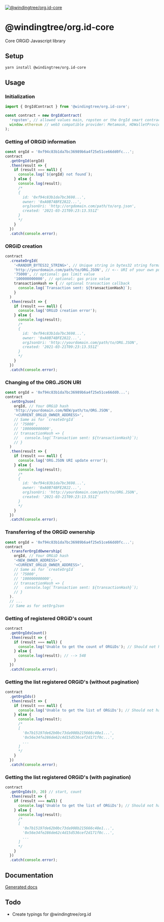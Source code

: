 [![@windingtree/org.id-core](https://img.shields.io/npm/v/@windingtree/org.id-core.svg)](https://www.npmjs.com/package/@windingtree/org.id-core)
# @windingtree/org.id-core
Core ORGiD Javascript library

## Setup

```bash
yarn install @windingtree/org.id-core
```

## Usage

### Initialization

```javascript
import { OrgIdContract } from '@windingtree/org.id-core';

const contract = new OrgIdContract(
  'ropsten', // allowed values main, ropsten or the OrgId smart contract address
  window.ethereum // web3 compatible provider: Metamask, HDWalletProvider or HTTP/WS/WSS node URI
);
```

### Getting of ORGiD information


```javascript
const orgId = '0xf94c83b1da7bc36989b6a4f25e51ce66dd0fc...';
contract
  .getOrgId(orgId)
  .then(result => {
    if (result === null) {
      console.log(`${orgId} not found`);
    } else {
      console.log(result);
      /*
      {
        id: '0xf94c83b1da7bc3698...',
        owner: '0xA0B74BFE2822...',
        orgJsonUri: 'http://orgdomain.com/path/to/org.json',
        created: '2021-03-21T09:23:13.551Z'
      }
      */
    }
  })
  .catch(console.error);
```

### ORGiD creation

```javascript
contract
  .createOrgId(
    '<RANDOM_BYTES32_STRING>', // Unique string in bytes32 string format. Can be generated using `Web3.utils.keccak256(Math.random().toString())`
    'http://yourdomain.com/path/to/ORG.JSON', // <-- URI of your own public storage of the ORG.JSON VC file
    '75000', // optional: gas limit value
    '100000000000', // optional: gas price value
    transactionHash => { // optional transaction callback
      console.log(`Transaction sent: ${transactionHash}`);
    }
  )
  .then(result => {
    if (result === null) {
      console.log('ORGiD creation error');
    } else {
      console.log(result);
      /*
      {
        id: '0xf94c83b1da7bc3698...',
        owner: '0xA0B74BFE2822...',
        orgJsonUri: 'http://yourdomain.com/path/to/ORG.JSON',
        created: '2021-03-21T09:23:13.551Z'
      }
      */
    }
  })
  .catch(console.error);
```

### Changing of the ORG.JSON URI

```javascript
const orgId = '0xf94c83b1da7bc36989b6a4f25e51ce66dd0...';
contract
  .setOrgJson(
    orgId, // Your ORGiD hash
    'http://yourdomain.com/NEW/path/to/ORG.JSON',
    '<CURRENT_ORGiD_OWNER_ADDRESS>',
    // Same as for `createOrgId`
    // '75000',
    // '100000000000',
    // transactionHash => {
    //   console.log(`Transaction sent: ${transactionHash}`);
    // }
  )
  .then(result => {
    if (result === null) {
      console.log('ORG.JSON URI update error');
    } else {
      console.log(result);
      /*
      {
        id: '0xf94c83b1da7bc3698...',
        owner: '0xA0B74BFE2822...',
        orgJsonUri: 'http://yourdomain.com/path/to/ORG.JSON',
        created: '2021-03-21T09:23:13.551Z'
      }
      */
    }
  })
  .catch(console.error);
```

### Transferring of the ORGiD ownership

```javascript
const orgId = '0xf94c83b1da7bc36989b6a4f25e51ce66dd0fc...';
contract
  .transferOrgIdOwnership(
    orgId, // Your ORGiD hash
    '<NEW_OWNER_ADDRESS>',
    '<CURRENT_ORGiD_OWNER_ADDRESS>',
    // Same as for `createOrgId`
    // '75000',
    // '100000000000',
    // transactionHash => {
    //   console.log(`Transaction sent: ${transactionHash}`);
    // }
  ).
  // ...
  // Same as for setOrgJson
```

### Getting of registered ORGiD's count

```javascript
contract
  .getOrgIdsCount()
  .then(result => {
    if (result === null) {
      console.log('Unable to get the count of ORGiDs'); // Should not happen
    } else {
      console.log(result); // --> 548
    }
  })
  .catch(console.error);
```

### Getting the list registered ORGiD's (without pagination)

```javascript
contract
  .getOrgIds()
  .then(result => {
    if (result === null) {
      console.log('Unable to get the list of ORGiDs'); // Should not happen
    } else {
      console.log(result);
      /*
      [
        '0x7b15197de62b0bc73da908b215666c48e1...',
        '0x56e34fe286de62c4d15d536cef2d171f0c...',
        ...
      ]
      */
    }
  })
  .catch(console.error);
```

### Getting the list registered ORGiD's (with pagination)

```javascript
contract
  .getOrgIds(0, 20) // start, count
  .then(result => {
    if (result === null) {
      console.log('Unable to get the list of ORGiDs'); // Should not happen
    } else {
      console.log(result);
      /*
      [
        '0x7b15197de62b0bc73da908b215666c48e1...',
        '0x56e34fe286de62c4d15d536cef2d171f0c...',
        ...
      ]
      */
    }
  })
  .catch(console.error);
```

## Documentation

[Generated docs](docs#readme)

## Todo

- Create typings for @windingtree/org.id
